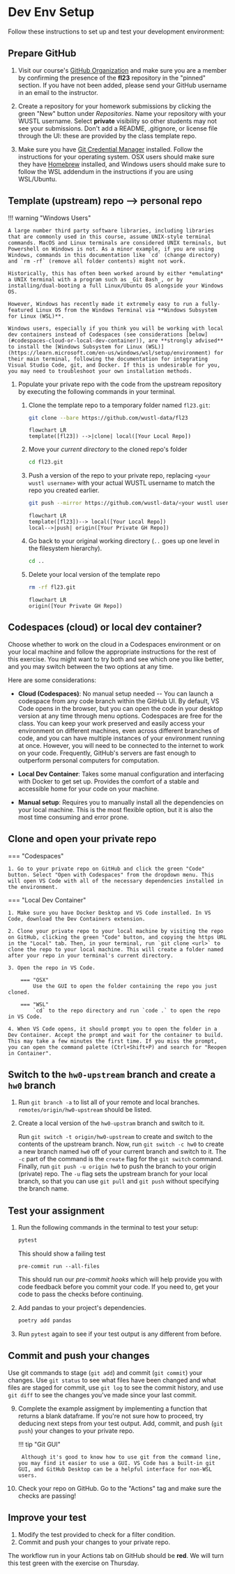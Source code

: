 # Dev Env Setup

Follow these instructions to set up and test your development environment:

## Prepare GitHub

1. Visit our course's [GitHub Organization](https://github.com/wustl-data) and make sure you are a member by confirming the presence of the **fl23** repository in the "pinned" section. If you have not been added, please send your GitHub username in an email to the instructor.

2. Create a repository for your homework submissions by clicking the green "New" button under *Repositories*. Name your repository with your WUSTL username. Select **private** visibility so other students may not see your submissions. Don't add a README, .gitignore, or license file through the UI: these are provided by the class template repo.

3. Make sure you have [Git Credential Manager](https://github.com/git-ecosystem/git-credential-manager/blob/release/docs/install.md) installed. Follow the instructions for your operating system. OSX users should make sure they have [Homebrew](https://brew.sh/) installed, and Windows users should make sure to follow the WSL addendum in the instructions if you are using WSL/Ubuntu.

## Template (upstream) repo --> personal repo


!!! warning "Windows Users"

    A large number third party software libraries, including libraries that are commonly used in this course, assume UNIX-style terminal commands. MacOS and Linux terminals are considered UNIX terminals, but Powershell on Windows is not. As a minor example, if you are using Windows, commands in this documentation like `cd` (change directory) and `rm -rf` (remove all folder contents) might not work.

    Historically, this has often been worked around by either *emulating* a UNIX terminal with a program such as _Git Bash_, or by installing/dual-booting a full Linux/Ubuntu OS alongside your Windows OS.

    However, Windows has recently made it extremely easy to run a fully-featured Linux OS from the Windows Terminal via **Windows Subsystem for Linux (WSL)**.

    Windows users, especially if you think you will be working with local dev containers instead of Codespaces (see considerations [below](#codespaces-cloud-or-local-dev-container)), are **strongly advised** to install the [Windows Subsystem for Linux (WSL)](https://learn.microsoft.com/en-us/windows/wsl/setup/environment) for their main terminal, following the documentation for integrating Visual Studio Code, git, and Docker. If this is undesirable for you, you may need to troubleshoot your own installation methods.

1. Populate your private repo with the code from the upstream repository by executing the following commands in your terminal.

    1. Clone the template repo to a temporary folder named `fl23.git`:

        ```bash
        git clone --bare https://github.com/wustl-data/fl23
        ```

        ```mermaid
        flowchart LR
        template([fl23]) -->|clone| local([Your Local Repo])
        ```

    2.  Move your _current directory_ to the cloned repo's folder

        ```bash
        cd fl23.git
        ```

    3.  Push a version of the repo to your private repo, replacing `<your wustl username>` with your actual WUSTL username to match the repo you created earlier.

        ```bash
        git push --mirror https://github.com/wustl-data/<your wustl username>
        ```

        ```mermaid
        flowchart LR
        template([fl23])--> local([Your Local Repo])
        local-->|push| origin([Your Private GH Repo])
        ```

    4.  Go back to your original working directory (`..` goes up one level in the filesystem hierarchy).

        ```bash
        cd ..
        ```

    5.  Delete your local version of the template repo

        ```bash
        rm -rf fl23.git
        ```

        ```mermaid
        flowchart LR
        origin([Your Private GH Repo])
        ```

## Codespaces (cloud) or local dev container?

Choose whether to work on the cloud in a Codespaces environment or on your local machine and follow the appropriate instructions for the rest of this exercise. You might want to try both and see which one you like better, and you may switch between the two options at any time.

Here are some considerations:

- **Cloud (Codespaces)**: No manual setup needed -- You can launch a codespace from any code branch within the GitHub UI. By default, VS Code opens in the browser, but you can open the code in your desktop version at any time through menu options. Codespaces are free for the class. You can keep your work preserved and easily access your environment on different machines, even across different branches of code, and you can have multiple instances of your environment running at once. However, you will need to be connected to the internet to work on your code. Frequently, GitHub's servers are fast enough to outperform personal computers for computation.

- **Local Dev Container**: Takes some manual configuration and interfacing with Docker to get set up. Provides the comfort of a stable and accessible home for your code on your machine.

- **Manual setup**: Requires you to manually install all the dependencies on your local machine. This is the most flexible option, but it is also the most time consuming and error prone.

## Clone and open your private repo

=== "Codespaces"

    1. Go to your private repo on GitHub and click the green "Code" button. Select "Open with Codespaces" from the dropdown menu. This will open VS Code with all of the necessary dependencies installed in the environment.

=== "Local Dev Container"

    1. Make sure you have Docker Desktop and VS Code installed. In VS Code, download the Dev Containers extension.

    2. Clone your private repo to your local machine by visiting the repo on GitHub, clicking the green "Code" button, and copying the https URL in the "Local" tab. Then, in your terminal, run `git clone <url>` to clone the repo to your local machine. This will create a folder named after your repo in your terminal's current directory.

    3. Open the repo in VS Code.

        === "OSX"
            Use the GUI to open the folder containing the repo you just cloned.

        === "WSL"
            `cd` to the repo directory and run `code .` to open the repo in VS Code.

    4. When VS Code opens, it should prompt you to open the folder in a Dev Container. Accept the prompt and wait for the container to build. This may take a few minutes the first time. If you miss the prompt, you can open the command palette (Ctrl+Shift+P) and search for "Reopen in Container".

## Switch to the `hw0-upstream` branch and create a `hw0` branch

1. Run `git branch -a` to list all of your remote and local branches. `remotes/origin/hw0-upstream` should be listed.
2. Create a local version of the `hw0-upstram` branch and switch to it.

    Run `git switch -t origin/hw0-upstream` to create and switch to the contents of the upstream branch. Now, run `git switch -c hw0` to create a new branch named `hw0` off of your current branch and switch to it. The `-c` part of the command is the `create` flag for the `git switch` command. Finally, run `git push -u origin hw0` to push the branch to your origin (private) repo. The `-u` flag sets the upstream branch for your local branch, so that you can use `git pull` and `git push` without specifying the branch name.

## Test your assignment

1. Run the following commands in the terminal to test your setup:

    ```bash
    pytest
    ```

    This should show a failing test

    ```
    pre-commit run --all-files

    ```

    This should run our _pre-commit hooks_ which will help provide you with code feedback before you commit your code. If you need to, get your code to pass the checks before continuing.

2. Add pandas to your project's dependencies.

    ```bash
    poetry add pandas
    ```

3. Run `pytest` again to see if your test output is any different from before.

## Commit and push your changes

Use git commands to stage (`git add`) and commit (`git commit`) your changes. Use `git status` to see what files have been changed and what files are staged for commit, use `git log` to see the commit history, and use `git diff` to see the changes you've made since your last commit.


9. Complete the example assigment by implementing a function that returns a blank dataframe. If you're not sure how to proceed, try deducing next steps from your test output. Add, commit, and push (`git push`) your changes  to your private repo.

    !!! tip "Git GUI"

        Although it's good to know how to use git from the command line, you may find it easier to use a GUI. VS Code has a built-in git GUI, and GitHub Desktop can be a helpful interface for non-WSL users.

10. Check your repo on GitHub. Go to the "Actions" tag and make sure the checks are passing!

## Improve your test

1. Modify the test provided to check for a filter condition.
2. Commit and push your changes to your private repo.

The workflow run in your Actions tab on GitHub should be **red**. We will turn this test green with the exercise on Thursday.

